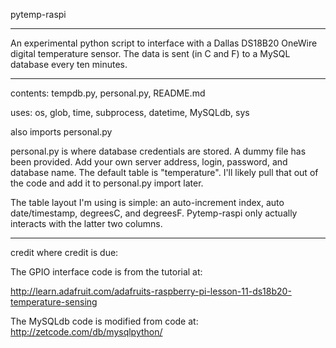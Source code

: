 pytemp-raspi

---------------

An experimental python script to interface with a Dallas DS18B20 OneWire
digital temperature sensor.  The data is sent (in C and F) to a MySQL 
database every ten minutes.

---------------

contents: tempdb.py, personal.py, README.md

uses: os, glob, time, subprocess, datetime, MySQLdb, sys

also imports personal.py

personal.py is where database credentials are stored. A dummy file has been provided.
Add your own server address, login, password, and database name.  The default
table is "temperature". I'll likely pull that out of the code and add it to personal.py
import later.

The table layout I'm using is simple: an auto-increment index, auto date/timestamp,
degreesC, and degreesF.  Pytemp-raspi only actually interacts with the latter two columns.

--------------
credit where credit is due:

The GPIO interface code is from the tutorial at: 

http://learn.adafruit.com/adafruits-raspberry-pi-lesson-11-ds18b20-temperature-sensing

The MySQLdb code is modified from code at:
http://zetcode.com/db/mysqlpython/
